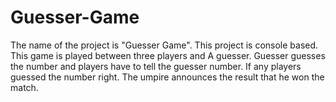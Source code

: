 # Guesser-Game
The name of the project is "Guesser Game". This project is console based. This game is played between three players and A guesser. Guesser guesses the number and players have to tell the guesser number. If any players guessed the number right. The umpire announces the result that he won the match.
